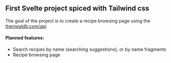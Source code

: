 ## First Svelte project spiced with Tailwind css

The goal of the project is to create a recipe browsing page using the [themealdb.com/api](https://www.themealdb.com/api.php)

#### Planned features:

* Search recipes by name (searching suggestions), or by name fragments
* Recipe browsing page


